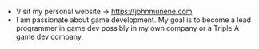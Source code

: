 
 
- Visit my personal website -> https://johnmunene.com
- I am passionate about game development. My goal is to become a lead programmer in game dev possibly in my own company or a Triple A game dev company.
 
 
 
 
 
 
 
 
 



  
